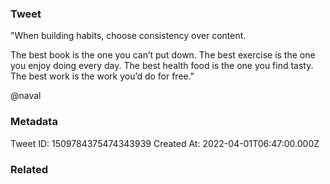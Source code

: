 ### Tweet
"When building habits, choose consistency over content.

The best book is the one you can’t put down.
The best exercise is the one you enjoy doing every day.
The best health food is the one you find tasty.
The best work is the work you’d do for free."

@naval

### Metadata
Tweet ID: 1509784375474343939
Created At: 2022-04-01T06:47:00.000Z

### Related

